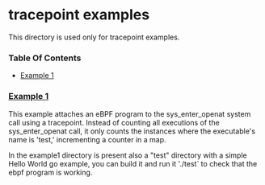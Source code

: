# tracepoint examples

This directory is used only for tracepoint examples.

### Table Of Contents

* [Example 1](#example-1)


### [Example 1](./example1/)

This example attaches an eBPF program to the sys_enter_openat system call using a tracepoint. Instead of counting all executions of the sys_enter_openat call, it only counts the instances where the executable's name is 'test,' incrementing a counter in a map.

In the example1 directory is present also a "test" directory with a simple Hello World go example, you can build it and run it './test` to check that the ebpf program is working.